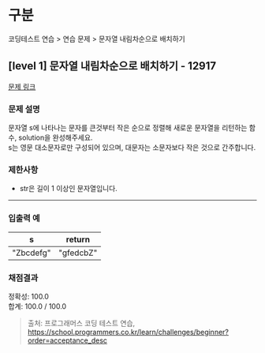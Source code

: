 # 구분

코딩테스트 연습 > 연습 문제 > 문자열 내림차순으로 배치하기

## [level 1] 문자열 내림차순으로 배치하기 - 12917

[문제 링크](https://school.programmers.co.kr/learn/courses/30/lessons/12917)

### 문제 설명

<p>
문자열 s에 나타나는 문자를 큰것부터 작은 순으로 정렬해 새로운 문자열을 리턴하는 함수, solution을 완성해주세요.<br />
s는 영문 대소문자로만 구성되어 있으며, 대문자는 소문자보다 작은 것으로 간주합니다.
</p>

### 제한사항

<ul>
  <li>str은 길이 1 이상인 문자열입니다.</li>
</ul>

<hr>

### 입출력 예

<table class="table">
  <thead>
    <tr>
      <th>s</th>
      <th>return</th>
    </tr>
  </thead>
  <tbody>
    <tr>
      <td>"Zbcdefg"</td>
      <td>"gfedcbZ"</td>
    </tr>
  </tbody>
</table>

### 채점결과

정확성: 100.0<br/>
합계: 100.0 / 100.0

> 출처: 프로그래머스 코딩 테스트 연습, https://school.programmers.co.kr/learn/challenges/beginner?order=acceptance_desc

